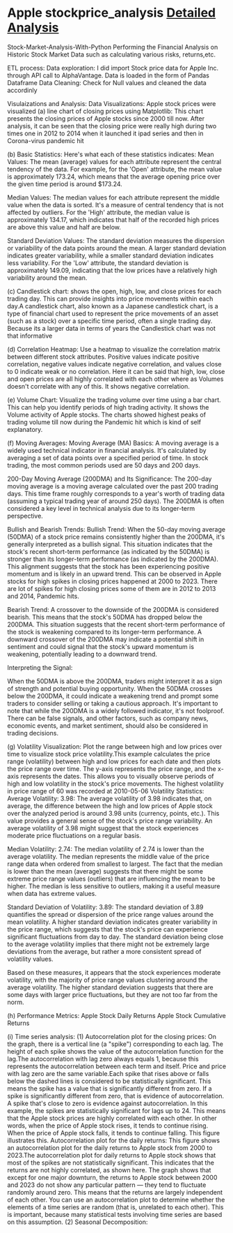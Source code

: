 # Apple stockprice_analysis [Detailed Analysis](https://github.com/TARUNABANSALA/stockprice_analysis/blob/main/stockprice_timeseries_analysis.ipynb)

Stock-Market-Analysis-With-Python
Performing the Financial Analysis on Historic Stock Market Data such as calculating various risks, returns,etc.

ETL process:
Data exploration:
I did import Stock price data for Apple Inc. through API call to AlphaVantage.
Data is loaded in the form of Pandas Dataframe
Data Cleaning:
Check for Null values and cleaned the data accordinly

Visulaizations and Analysis:
Data Visualizations:
Apple stock prices were visualized 
(a) line chart of closing prices using Matplotlib:
This chart presents the closing prices of Apple stocks since 2000 till now. After analysis, it can be seen that the closing price were really high during two times one in 2012 to 2014 when it launched it ipad series and then in Corona-virus pandemic hit

(b) Basic Statistics:
Here's what each of these statistics indicates:
Mean Values: The mean (average) values for each attribute represent the central tendency of the data. For example, for the 'Open' attribute, the mean value is approximately 173.24, which means that the average opening price over the given time period is around $173.24.

Median Values: The median values for each attribute represent the middle value when the data is sorted. It's a measure of central tendency that is not affected by outliers. For the 'High' attribute, the median value is approximately 134.17, which indicates that half of the recorded high prices are above this value and half are below.

Standard Deviation Values: The standard deviation measures the dispersion or variability of the data points around the mean. A larger standard deviation indicates greater variability, while a smaller standard deviation indicates less variability. For the 'Low' attribute, the standard deviation is approximately 149.09, indicating that the low prices have a relatively high variability around the mean.

(c) Candlestick chart:
shows the open, high, low, and close prices for each trading day. This can provide insights into price movements within each day.A candlestick chart, also known as a Japanese candlestick chart, is a type of financial chart used to represent the price movements of an asset (such as a stock) over a specific time period, often a single trading day. Because its a larger data in terms of years the Candlestick chart was not that informative

(d) Correlation Heatmap:
Use a heatmap to visualize the correlation matrix between different stock attributes. Positive values indicate positive correlation, negative values indicate negative correlation, and values close to 0 indicate weak or no correlation. Here it can be said that high, low, close and open prices are all highly correlated with each other where as Volumes doesn't correlate with any of this. It shows negative correlation.

(e) Volume Chart:
Visualize the trading volume over time using a bar chart. This can help you identify periods of high trading activity. It shows the Volume activity of Apple stocks. The charts showed highest peaks of trading volume till now during the Pandemic hit which is kind of self explanatory.

(f) Moving Averages:
Moving Average (MA) Basics:
A moving average is a widely used technical indicator in financial analysis. It's calculated by averaging a set of data points over a specified period of time. In stock trading, the most common periods used are 50 days and 200 days.

200-Day Moving Average (200DMA) and Its Significance:
The 200-day moving average is a moving average calculated over the past 200 trading days. This time frame roughly corresponds to a year's worth of trading data (assuming a typical trading year of around 250 days). The 200DMA is often considered a key level in technical analysis due to its longer-term perspective.

Bullish and Bearish Trends:
Bullish Trend:
When the 50-day moving average (50DMA) of a stock price remains consistently higher than the 200DMA, it's generally interpreted as a bullish signal. This situation indicates that the stock's recent short-term performance (as indicated by the 50DMA) is stronger than its longer-term performance (as indicated by the 200DMA). This alignment suggests that the stock has been experiencing positive momentum and is likely in an upward trend. This can be observed in Apple stocks for high spikes in closing prices happened at 2000 to 2023. There are lot of spikes for high closing prices some of them are in 2012 to 2013 and 2014, Pandemic hits. 

Bearish Trend:
A crossover to the downside of the 200DMA is considered bearish. This means that the stock's 50DMA has dropped below the 200DMA. This situation suggests that the recent short-term performance of the stock is weakening compared to its longer-term performance. A downward crossover of the 200DMA may indicate a potential shift in sentiment and could signal that the stock's upward momentum is weakening, potentially leading to a downward trend.

Interpreting the Signal:

When the 50DMA is above the 200DMA, traders might interpret it as a sign of strength and potential buying opportunity.
When the 50DMA crosses below the 200DMA, it could indicate a weakening trend and prompt some traders to consider selling or taking a cautious approach.
It's important to note that while the 200DMA is a widely followed indicator, it's not foolproof. There can be false signals, and other factors, such as company news, economic events, and market sentiment, should also be considered in trading decisions.

(g) Volatility Visualization:
Plot the range between high and low prices over time to visualize stock price volatility.This example calculates the price range (volatility) between high and low prices for each date and then plots the price range over time. The y-axis represents the price range, and the x-axis represents the dates. This allows you to visually observe periods of high and low volatility in the stock's price movements. The highest volatility in price range of 60 was recorded at 2010-05-06
Volatility Statistics:
Average Volatility: 3.98: The average volatility of 3.98 indicates that, on average, the difference between the high and low prices of Apple stock over the analyzed period is around 3.98 units (currency, points, etc.). This value provides a general sense of the stock's price range variability. An average volatility of 3.98 might suggest that the stock experiences moderate price fluctuations on a regular basis.

Median Volatility: 2.74: The median volatility of 2.74 is lower than the average volatility. The median represents the middle value of the price range data when ordered from smallest to largest. The fact that the median is lower than the mean (average) suggests that there might be some extreme price range values (outliers) that are influencing the mean to be higher. The median is less sensitive to outliers, making it a useful measure when data has extreme values.

Standard Deviation of Volatility: 3.89: The standard deviation of 3.89 quantifies the spread or dispersion of the price range values around the mean volatility. A higher standard deviation indicates greater variability in the price range, which suggests that the stock's price can experience significant fluctuations from day to day. The standard deviation being close to the average volatility implies that there might not be extremely large deviations from the average, but rather a more consistent spread of volatility values.

Based on these measures, it appears that the stock experiences moderate volatility, with the majority of price range values clustering around the average volatility. The higher standard deviation suggests that there are some days with larger price fluctuations, but they are not too far from the norm.

(h) Performance Metrics:
Apple Stock Daily Returns
Apple Stock Cumulative Returns

(i) Time series analysis:
    (1) Autocorrelation plot for the closing prices:
    On the graph, there is a vertical line (a "spike") corresponding to each lag. The height of each spike shows the value of the autocorrelation function for the lag.The autocorrelation with lag zero always equals 1, because this represents the autocorrelation between each term and itself. Price and price with lag zero are the same variable.Each spike that rises above or falls below the dashed lines is considered to be statistically significant. This means the spike has a value that is significantly different from zero. If a spike is significantly different from zero, that is evidence of autocorrelation. A spike that's close to zero is evidence against autocorrelation.
    In this example, the spikes are statistically significant for lags up to 24. This means that the Apple stock prices are highly correlated with each other. In other words, when the price of Apple stock rises, it tends to continue rising. When the price of Apple stock falls, it tends to continue falling. This figure illustrates this.
    Autocorrelation plot for the daily returns:
    This figure shows an autocorrelation plot for the daily returns to Apple stock from 2000 to 2023.The autocorrelation plot for daily returns to Apple stock shows that most of the spikes are not statistically significant. This indicates that the returns are not highly correlated, as shown here. The graph shows that except for one major downturn, the returns to Apple stock between 2000 and 2023 do not show any particular pattern — they tend to fluctuate randomly around zero. This means that the returns are largely independent of each other. You can use an autocorrelation plot to determine whether the elements of a time series are random (that is, unrelated to each other). This is important, because many statistical tests involving time series are based on this assumption.
    (2) Seasonal Decomposition: